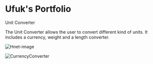 # Ufuk's Portfolio

Unit Converter

The Unit Converter allows the user to convert different kind of units. It includes a currency, weight and a length converter.


![Hnet-image](https://user-images.githubusercontent.com/57141872/72815425-ebe1dc80-3c66-11ea-9cf5-df7c0082abe1.gif)

![CurrencyConverter](https://user-images.githubusercontent.com/57141872/72815324-c48b0f80-3c66-11ea-840f-67ba44a9466d.png=250x250)
